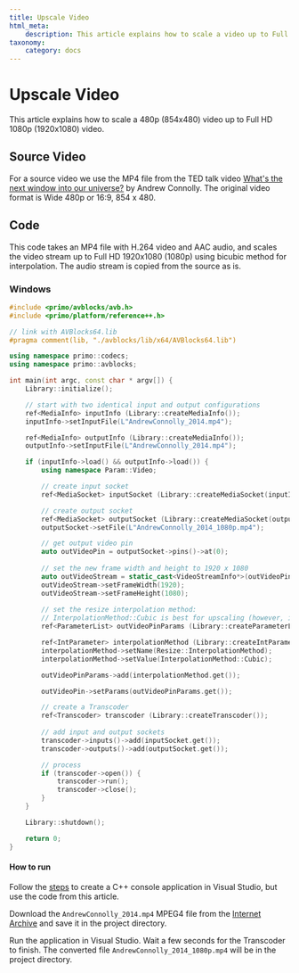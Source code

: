 ```yaml
---
title: Upscale Video
html_meta:
    description: This article explains how to scale a video up to Full HD (1080p) with AVBlocks.
taxonomy:
    category: docs
---
```


# Upscale Video

This article explains how to scale a 480p (854x480) video up to Full HD 1080p (1920x1080) video.

## Source Video

For a source video we use the MP4 file from the TED talk video [What's the next window into our universe?](https://archive.org/details/AndrewConnolly_2014) by Andrew Connolly. The original video format is Wide 480p or 16:9, 854 x 480.

## Code

This code takes an MP4 file with H.264 video and AAC audio, and scales the video stream up to Full HD 1920x1080 (1080p) using bicubic method for interpolation. The audio stream is copied from the source as is.    

### Windows
   
``` cpp
#include <primo/avblocks/avb.h>
#include <primo/platform/reference++.h>

// link with AVBlocks64.lib
#pragma comment(lib, "./avblocks/lib/x64/AVBlocks64.lib")

using namespace primo::codecs;
using namespace primo::avblocks;

int main(int argc, const char * argv[]) {
    Library::initialize();

    // start with two identical input and output configurations
    ref<MediaInfo> inputInfo (Library::createMediaInfo());
    inputInfo->setInputFile(L"AndrewConnolly_2014.mp4");

    ref<MediaInfo> outputInfo (Library::createMediaInfo());
    outputInfo->setInputFile(L"AndrewConnolly_2014.mp4");

    if (inputInfo->load() && outputInfo->load()) {
        using namespace Param::Video;

        // create input socket
        ref<MediaSocket> inputSocket (Library::createMediaSocket(inputInfo.get()));

        // create output socket
        ref<MediaSocket> outputSocket (Library::createMediaSocket(outputInfo.get())); 
        outputSocket->setFile(L"AndrewConnolly_2014_1080p.mp4");

        // get output video pin
        auto outVideoPin = outputSocket->pins()->at(0); 
        
        // set the new frame width and height to 1920 x 1080
        auto outVideoStream = static_cast<VideoStreamInfo*>(outVideoPin->streamInfo()); 
        outVideoStream->setFrameWidth(1920);
        outVideoStream->setFrameHeight(1080);
    
        // set the resize interpolation method:
        // InterpolationMethod::Cubic is best for upscaling (however, it is slow)
        ref<ParameterList> outVideoPinParams (Library::createParameterList()); 

        ref<IntParameter> interpolationMethod (Library::createIntParameter()); 
        interpolationMethod->setName(Resize::InterpolationMethod);
        interpolationMethod->setValue(InterpolationMethod::Cubic);

        outVideoPinParams->add(interpolationMethod.get());

        outVideoPin->setParams(outVideoPinParams.get());

        // create a Transcoder
        ref<Transcoder> transcoder (Library::createTranscoder()); 
        
        // add input and output sockets
        transcoder->inputs()->add(inputSocket.get());
        transcoder->outputs()->add(outputSocket.get());

        // process
        if (transcoder->open()) {
            transcoder->run();
            transcoder->close();
        }
    }

    Library::shutdown();

    return 0;
}
```

#### How to run

Follow the [steps](../getting-started-windows/create-a-c-plus-console-app-in-visual-studio) to create a C++ console application in Visual Studio, but use the code from this article. 

Download the `AndrewConnolly_2014.mp4` MPEG4 file from the [Internet Archive](https://archive.org/details/AndrewConnolly_2014) and save it in the project directory.

Run the application in Visual Studio. Wait a few seconds for the Transcoder to finish. The converted file `AndrewConnolly_2014_1080p.mp4` will be in the project directory.
